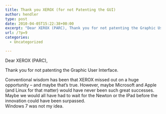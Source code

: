 ```yaml
---
title: Thank you XEROX (for not Patenting the GUI)
author: hendler
type: post
date: 2010-04-05T15:22:38+00:00
excerpt: "Dear XEROX (PARC), Thank you for not patenting the Graphic User Interface. Conventional wisdom has been that XEROX missed out on a huge opportunity - and maybe that's true. However, maybe Microsoft and Apple (and Linux for that matter) would have ..."
url: /?p=9
categories:
  - Uncategorized

---
```

Dear XEROX (PARC), 

Thank you for not patenting the Graphic User Interface. </p> 

Conventional wisdom has been that XEROX missed out on a huge opportunity &#8211; and maybe that&#8217;s true. However, maybe Microsoft and Apple (and Linux for that matter) would have never been such great successes. Maybe we would all have had to wait for the Newton or the IPad before the innovation could have been surpassed.  
Windows 7 was not my idea.</p>